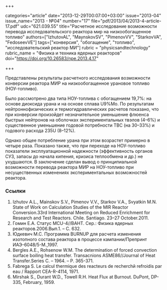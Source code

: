 +++

categories="article"
date="2013-12-29T00:07:00+03:00"
issue="2013-04"
issue_name="2013 - №04"
number="17"
file="pdf/2013/04/2013-4-article-17.pdf"
udc="621.039.55"
title="Расчетное исследование возможности перевода исследовательского реактора мир на низкообогащенное топливо"
authors=["IzhutovAL", "MaynskovSV", "PimenovVV", "StarkovVA", "FedoseevVE"]
tags=["конверсия", "обогащение", "топливо", "исследовательский реактор МИ"]
rubric = "physicsandtechnology"
rubric_name = "Физика и техника ядерных реакторов"
doi="https://doi.org/10.26583/npe.2013.4.17"

+++

Представлены результаты расчетного исследования возможности конверсии реактора МИР на низкообогащенное урановое топливо (НОУ-топливо).

Было рассмотрено два типа НОУ-топлива с обогащением 19,7%: на основе диоксида урана и на основе сплава U9%Mo. По результатам нейтроннофизических и термогидравлических расчетов показано, что при конверсии произойдет незначительное уменьшение флюенса быстрых нейтронов на оболочках экспериментальных твэлов (4–6%) и существенное уменьшение годовой потребности ТВС (на 30–33%) и годового расхода 235U (8–12%).

Однако общее потребление урана при этом возрастет примерно в четыре раза. Показано также, что при переходе на НОУ-топливо показатели эксплуатационной надежности (эффективность органов СУЗ, запасы до начала кипения, кризиса теплообмена и др.) не ухудшаются. В заключение сделан вывод о принципиальной возможности перевода реактора МИР на НОУ-топливо при несущественных изменениях экспериментальных возможностей реактора.

### Ссылки

1. Izhutov A.L., Mainskov S.V., Pimenov V.V., Starkov V.A., Svyatkin M.N. State of Work on Calculation Studies of the MIR Reactor Conversion.33rd International Meeting on Reduced Enrichment for Research and Test Reactors. Chile. Santiago. 23–27 October.2011.
2. Гомин Е.А. Статус MCU-4//ВАНТ. Сер.: Физика ядерных реакторов.2006.Вып.1. – С. 632.
3. Юдкевич М.С. Программа BURNUP для расчета изменения изотопного состава реактора в процессе кампании/Препринт ИАЭ-6048/5-М.,1997.
4. Bergles A.E., Rohsenow W.M. The determination of forced convection surface boiling heat transfer. Transacnions ASME86//Journal of Heat Transfer.Series C. – 1964. – Р. 365-371.
5. Fabrega S. Le calcul thermique des reacteurs de recherchй refroidis par eau / Rapport CEA-R-4114, 1971.
6. Mirshak S., Durant W.D., Towell R.H. Heat Flux at Burnout. DuPont, DP-335, February, 1959.